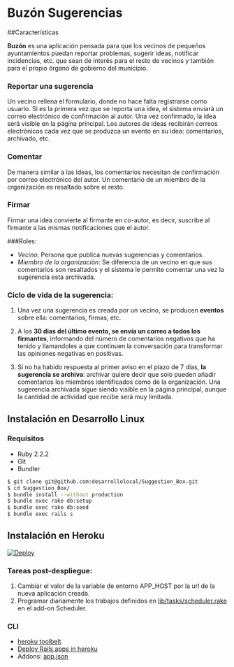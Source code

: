 # Buzón Sugerencias

##Características

**Buzón** es una aplicación pensada para que los vecinos de pequeños ayuntamientos
puedan reportar problemas, sugerir ideas, notificar incidencias, etc. que
sean de interés para el resto de vecinos y también para el propio órgano de
gobierno del municipio.


### Reportar una sugerencia
Un vecino rellena el formulario, donde no hace falta registrarse como usuario.
Si es la primera vez que se reporta una idea, el sistema enviará un correo electrónico de
confirmación al autor. Una vez confirmado, la idea será visible en la página principal.
Los autores de ideas recibirán correos electrónicos cada vez que se produzca un evento en su idea: comentarios, archivado, etc.

### Comentar
De manera similar a las ideas, los comentarios necesitan de confirmación por correo electrónico del autor. Un comentario de un miembro de la organización es resaltado sobre el resto.

### Firmar
Firmar una idea convierte al firmante en co-autor, es decir, suscribe al firmante a las mismas notificaciones que el autor.

###Roles:
- *Vecino*: Persona que publica nuevas sugerencias y comentarios.
- *Miembro de la organización*: Se diferencia de un vecino en que sus comentarios son resaltados y
el sistema le permite comentar una vez la sugerencia esta archivada.

### Ciclo de vida de la sugerencia:

1. Una vez una sugerencia es creada por un vecino, se producen **eventos** sobre ella: comentarios, firmas, etc.

2. A los **30 dias del último evento, se envía un correo a todos los firmantes**, informando del número de comentarios negativos que ha tenido y llamandoles a que continuen la conversación para transformar las opiniones negativas en positivas.

3. Si no ha habido respuesta al primer aviso en el plazo de 7 días, **la sugerencia se archiva**: archivar quiere decir que solo pueden añadir comentarios los miembros identificados como de la organización. Una sugerencia archivada sigue siendo visible en la página principal, aunque la cantidad de actividad que recibe será muy limitada.

## Instalación en Desarrollo Linux

### Requisitos
 - Ruby 2.2.2
 - Git
 - Bundler

```bash
$ git clone git@github.com:desarrollolocal/Suggestion_Box.git
$ cd Suggestion_Box/
$ bundle install --without production
$ bundle exec rake db:setup
$ bundle exec rake db:seed
$ bundle exec rails s
```

## Instalación en Heroku
[![Deploy](https://www.herokucdn.com/deploy/button.png)](https://heroku.com/deploy)

### Tareas post-despliegue:
  1. Cambiar el valor de la variable de entorno APP_HOST por la url de la nueva aplicación creada.
  2. Programar diariamente los trabajos definidos en [lib/tasks/scheduler.rake](https://github.com/desarrollolocal/Suggestion_Box/blob/master/lib/tasks/scheduler.rake) en el add-on Scheduler.


### CLI
  - [heroku toolbelt](https://toolbelt.heroku.com/)
  - [Deploy Rails apps in heroku](https://devcenter.heroku.com/articles/getting-started-with-rails4)
  - Addons: [app.json](https://github.com/desarrollolocal/Suggestion_Box/blob/master/app.json)
